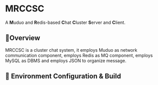 # MRCCSC
A **M**uduo and **R**edis-based **C**hat **C**luster **S**erver and **C**lient.

## :memo:Overview 
MRCCSC is a cluster chat system, it employs Muduo as network communication component, employs Redis as MQ component, employs MySQL as DBMS and employs JSON to organize message.
  
## :hammer: Environment Configuration & Build
